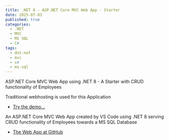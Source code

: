 ```yaml
---
title: .NET 8 - ASP.NET Core MVC Web App - Starter 
date: 2025-07-03
published: true
categories:
  - .NET
  - MVC
  - MS SQL
  - C#
tags:
  - dot-net
  - mvc
  - c#
  - ms-sql
---
```



ASP.NET Core MVC Web App using .NET 8 - A Starter with CRUD functionality of Employees

Traditional webhosting is used for this Application

<ul>
<li>
<a href="https://dotnet.mvc.employee.persteenolsen.com" target="_blank">Try the demo...</a>
</li>

</ul>

<p>An ASP.NET Core MVC Web App created by VS Code using .NET 8 serving CRUD functionality of Employees towards a MS SQL Database</p>

<ul>
<li>
<a href="https://github.com/persteenolsen/dotnet-8-mvc-employee-crud" target="_blank">The Web App at GitHub</a>
</li>


</ul>

